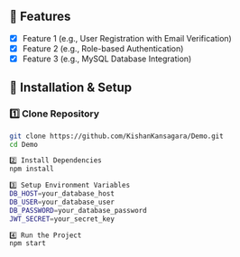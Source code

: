 
## 📌 Features  
- [x] Feature 1 (e.g., User Registration with Email Verification)  
- [x] Feature 2 (e.g., Role-based Authentication)  
- [x] Feature 3 (e.g., MySQL Database Integration)  

## 🚀 Installation & Setup  
### 1️⃣ Clone Repository  
```bash
git clone https://github.com/KishanKansagara/Demo.git
cd Demo

2️⃣ Install Dependencies
npm install

3️⃣ Setup Environment Variables
DB_HOST=your_database_host
DB_USER=your_database_user
DB_PASSWORD=your_database_password
JWT_SECRET=your_secret_key

4️⃣ Run the Project
npm start


